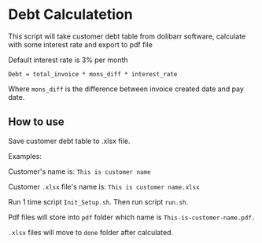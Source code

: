 # Debt Calculatetion

This script will take customer debt table from dolibarr software, calculate with some interest rate and export to pdf file

Default interest rate is 3% per month

`Debt = total_invoice * mons_diff * interest_rate`

Where `mons_diff` is the difference between invoice created date and pay date.


## How to use

Save customer debt table to .xlsx file.

Examples:

Customer's name is: `This is customer name`

Customer `.xlsx` file's name is: `This is customer name.xlsx`

Run 1 time script `Init_Setup.sh`. Then run script `run.sh`.

Pdf files will store into `pdf` folder which name is `This-is-customer-name.pdf.`

`.xlsx` files will move to `done` folder after calculated.
